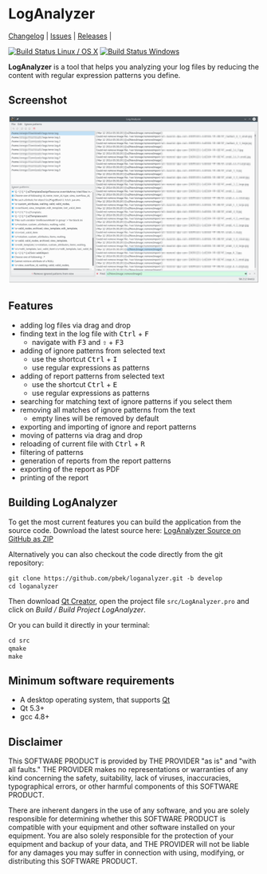 # LogAnalyzer 

[Changelog](https://github.com/pbek/loganalyzer/blob/develop/CHANGELOG.md) | 
[Issues](https://github.com/pbek/loganalyzer/issues) | 
[Releases](https://github.com/pbek/loganalyzer/releases) |

[![Build Status Linux / OS X](https://travis-ci.org/pbek/loganalyzer.svg?branch=develop)](https://travis-ci.org/pbek/loganalyzer)
[![Build Status Windows](https://ci.appveyor.com/api/projects/status/github/pbek/LogAnalyzer)](https://ci.appveyor.com/project/pbek/loganalyzer)

**LogAnalyzer** is a tool that helps you analyzing your log files by reducing 
the content with regular expression patterns you define.  

## Screenshot

![Screenhot](screenshots/screenshot.png)

## Features

- adding log files via drag and drop
- finding text in the log file with <kbd>Ctrl</kbd> + <kbd>F</kbd>
    - navigate with <kbd>F3</kbd> and <kbd>⇧</kbd> + <kbd>F3</kbd>
- adding of ignore patterns from selected text
    - use the shortcut <kbd>Ctrl</kbd> + <kbd>I</kbd>
    - use regular expressions as patterns
- adding of report patterns from selected text
    - use the shortcut <kbd>Ctrl</kbd> + <kbd>E</kbd>
    - use regular expressions as patterns
- searching for matching text of ignore patterns if you select them
- removing all matches of ignore patterns from the text
    - empty lines will be removed by default
- exporting and importing of ignore and report patterns
- moving of patterns via drag and drop
- reloading of current file with <kbd>Ctrl</kbd> + <kbd>R</kbd>
- filtering of patterns 
- generation of reports from the report patterns
- exporting of the report as PDF
- printing of the report

## Building LogAnalyzer

To get the most current features you can build the application from the 
source code. Download the latest source here: 
[LogAnalyzer Source on GitHub as ZIP](https://github.com/pbek/loganalyzer/archive/develop.zip)

Alternatively you can also checkout the code directly from the git repository:

```shell
git clone https://github.com/pbek/loganalyzer.git -b develop
cd loganalyzer
```

Then download [Qt Creator](http://www.qt.io/download-open-source), 
open the project file `src/LogAnalyzer.pro` and click on 
*Build / Build Project LogAnalyzer*.

Or you can build it directly in your terminal:

```shell
cd src
qmake
make
```

## Minimum software requirements
- A desktop operating system, that supports [Qt](http://www.qt.io/)
- Qt 5.3+
- gcc 4.8+

## Disclaimer
This SOFTWARE PRODUCT is provided by THE PROVIDER "as is" and "with all faults." THE PROVIDER makes no representations or warranties of any kind concerning the safety, suitability, lack of viruses, inaccuracies, typographical errors, or other harmful components of this SOFTWARE PRODUCT. 

There are inherent dangers in the use of any software, and you are solely responsible for determining whether this SOFTWARE PRODUCT is compatible with your equipment and other software installed on your equipment. You are also solely responsible for the protection of your equipment and backup of your data, and THE PROVIDER will not be liable for any damages you may suffer in connection with using, modifying, or distributing this SOFTWARE PRODUCT.
